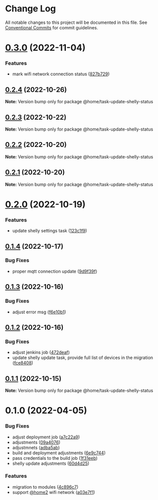 # Change Log

All notable changes to this project will be documented in this file.
See [Conventional Commits](https://conventionalcommits.org) for commit guidelines.

# [0.3.0](https://github.com/mariusz-kabala/homeAutomation/compare/@home/task-update-shelly-status@0.2.4...@home/task-update-shelly-status@0.3.0) (2022-11-04)


### Features

* mark wifi network connection status ([827b729](https://github.com/mariusz-kabala/homeAutomation/commit/827b729c6152397b770b12c3277e09a2f17713d6))





## [0.2.4](https://github.com/mariusz-kabala/homeAutomation/compare/@home/task-update-shelly-status@0.2.3...@home/task-update-shelly-status@0.2.4) (2022-10-26)

**Note:** Version bump only for package @home/task-update-shelly-status





## [0.2.3](https://github.com/mariusz-kabala/homeAutomation/compare/@home/task-update-shelly-status@0.2.2...@home/task-update-shelly-status@0.2.3) (2022-10-22)

**Note:** Version bump only for package @home/task-update-shelly-status





## [0.2.2](https://github.com/mariusz-kabala/homeAutomation/compare/@home/task-update-shelly-status@0.2.1...@home/task-update-shelly-status@0.2.2) (2022-10-20)

**Note:** Version bump only for package @home/task-update-shelly-status





## [0.2.1](https://github.com/mariusz-kabala/homeAutomation/compare/@home/task-update-shelly-status@0.2.0...@home/task-update-shelly-status@0.2.1) (2022-10-20)

**Note:** Version bump only for package @home/task-update-shelly-status





# [0.2.0](https://github.com/mariusz-kabala/homeAutomation/compare/@home/task-update-shelly-status@0.1.4...@home/task-update-shelly-status@0.2.0) (2022-10-19)


### Features

* update shelly settings task ([123c1f9](https://github.com/mariusz-kabala/homeAutomation/commit/123c1f94e2abc6f1b4440d3dc71446d51a83ebd3))





## [0.1.4](https://github.com/mariusz-kabala/homeAutomation/compare/@home/task-update-shelly-status@0.1.3...@home/task-update-shelly-status@0.1.4) (2022-10-17)


### Bug Fixes

* proper mqtt connection update ([9d9f39f](https://github.com/mariusz-kabala/homeAutomation/commit/9d9f39fc1c9ff1249d4c0b90d6b2d91930c59462))





## [0.1.3](https://github.com/mariusz-kabala/homeAutomation/compare/@home/task-update-shelly-status@0.1.2...@home/task-update-shelly-status@0.1.3) (2022-10-16)


### Bug Fixes

* adjust error msg ([f6e10b1](https://github.com/mariusz-kabala/homeAutomation/commit/f6e10b113b41d9fb1d000963a13216aa13812d4e))





## [0.1.2](https://github.com/mariusz-kabala/homeAutomation/compare/@home/task-update-shelly-status@0.1.1...@home/task-update-shelly-status@0.1.2) (2022-10-16)


### Bug Fixes

* adjust jenkins job ([472deaf](https://github.com/mariusz-kabala/homeAutomation/commit/472deaf883709b868df0c52fb0ee38a8c70d514c))
* update shelly update task, provide full list of devices in the migration ([fce8408](https://github.com/mariusz-kabala/homeAutomation/commit/fce8408daa83c1de249eebc269393f4448459ea5))





## [0.1.1](https://github.com/mariusz-kabala/homeAutomation/compare/@home/task-update-shelly-status@0.1.0...@home/task-update-shelly-status@0.1.1) (2022-10-15)

**Note:** Version bump only for package @home/task-update-shelly-status





# 0.1.0 (2022-04-05)


### Bug Fixes

* adjust deployment job ([a7c22a9](https://github.com/mariusz-kabala/homeAutomation/commit/a7c22a9001d21db26026239cf6c1aa6bfc60e945))
* adjustments ([09a4076](https://github.com/mariusz-kabala/homeAutomation/commit/09a4076d3e56d23dcfd50dff2e88f5f4fa68e8c5))
* adjustmnets ([adba5ab](https://github.com/mariusz-kabala/homeAutomation/commit/adba5ab406c8945d9512ae90e982388a09071a0e))
* build and deployment adjustments ([6e9c744](https://github.com/mariusz-kabala/homeAutomation/commit/6e9c74459365e3af3074772c11c9e2b17703234f))
* pass credentials to the build job ([1f31eeb](https://github.com/mariusz-kabala/homeAutomation/commit/1f31eeb860cba617716aa22ce9a9ad644c59e03c))
* shelly update adjustments ([60d4d25](https://github.com/mariusz-kabala/homeAutomation/commit/60d4d253ac8d72e4f2752ce54edf287c071d249b))


### Features

* migration to modules ([4c896c7](https://github.com/mariusz-kabala/homeAutomation/commit/4c896c717bf0123a59caf3e89f96043be72594c2))
* support [@home2](https://github.com/home2) wifi network ([a03e7f1](https://github.com/mariusz-kabala/homeAutomation/commit/a03e7f12c164c929c940326140da6c63b6e41a02))
